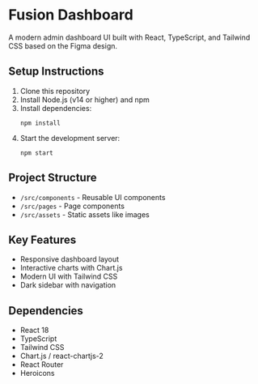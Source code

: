 # Fusion Dashboard

A modern admin dashboard UI built with React, TypeScript, and Tailwind CSS based on the Figma design.

## Setup Instructions

1. Clone this repository
2. Install Node.js (v14 or higher) and npm
3. Install dependencies:
   ```
   npm install
   ```
4. Start the development server:
   ```
   npm start
   ```

## Project Structure

- `/src/components` - Reusable UI components
- `/src/pages` - Page components
- `/src/assets` - Static assets like images

## Key Features

- Responsive dashboard layout
- Interactive charts with Chart.js
- Modern UI with Tailwind CSS
- Dark sidebar with navigation

## Dependencies

- React 18
- TypeScript
- Tailwind CSS
- Chart.js / react-chartjs-2
- React Router
- Heroicons 
